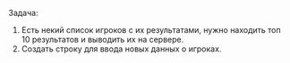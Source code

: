 Задача: 
1. Есть некий список игроков с их результатами, нужно находить топ 10 результатов и выводить их на сервере.
2. Создать строку для ввода новых данных о игроках.